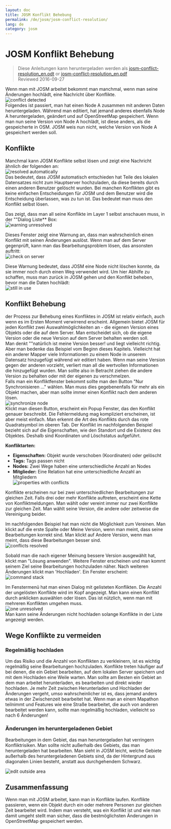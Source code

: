 ```yaml
---
layout: doc
title: JOSM Konflikt Behebung
permalink: /de/josm/josm-conflict-resolution/
lang: de
category: josm
---
```


JOSM Konflikt Behebung
====================

> Diese Anleitungen kann heruntergeladen werden als [josm-conflict-resolution_en.odt](/files/josm-conflict-resolution_en.odt) or [josm-conflict-resolution_en.pdf](/files/josm-conflict-resolution_en.pdf)  
> Reviewed 2016-09-27  

Wenn man mit JOSM arbeitet bekommt man manchmal, wenn man seine Änderungen hochlädt, eine Nachricht über Konflikte.  
![conflict detected][]  
Folgendes ist passiert, man hat einen Node A zusammen mit anderen Daten heruntergeladen. Während man editiert, hat jemand anderes ebenfalls Node A heruntergeladen, geändert und auf OpenStreetMap gespeichert. Wenn man nun seine Version von Node A hochlädt, ist diese anders, als die gespeicherte in OSM. JOSM weis nun nicht, welche Version von Node A gespeichert werden soll.  

Konflikte
----------

Manchmal kann JOSM Konflikte selbst lösen und zeigt eine Nachricht ähnlich der folgenden an:  
![resolved automatically][]  
Das bedeutet, dass JOSM automatisch entschieden hat Teile des lokalen Datensatzes nicht zum Hauptserver hochzuladen, da diese bereits durch einen anderen Benutzer gelöscht wurden. Bei manchen Konflikten gibt es keine einfachen Entscheidungen für JOSM und dem Benutzer wird die Entscheidung überlassen, was zu tun ist. Das bedeutet man muss den Konflikt selbst lösen.  

Das zeigt, dass man all seine Konflikte im Layer 1 selbst anschauen muss, in der ""Dialog Liste** Box:  
![warning unresolved][]  

Dieses Fenster zeigt eine Warnung an, dass man wahrscheinlich einen Konflikt mit seinen Änderungen auslöst. Wenn man auf dem Server gegenprüft, kann man das Bearbeitungsproblem lösen, das ansonsten auftritt:  
![check on server][]  

Diese Warnung bedeutet, dass JOSM eine Node nicht löschen konnte, da sie immer noch durch einen Weg verwendet wird. Um hier Abhilfe zu schaffen, muss man zurück in JOSM gehen und den Konflikt beheben, bevor man die Daten hochlädt:  
![still in use][]  

Konflikt Behebung
--------------------

der Prozess zur Behebung eines Konfliktes in JOSM ist relativ einfach, auch wenn es im Ersten Moment verwirrend erscheint. Allgemein bietet JOSM für jeden Konflikt zwei Auswahlmöglichkeiten an - die eigenen Version eines Objekts oder die auf dem Server. Man entscheidet sich, ob die eigene Version oder die neue Version auf dem Server behalten werden soll.  
Man denkt ""natürlich ist meine Version besser! und liegt vielleicht richtig. Aber man bedenke das Beispiel vom Beginn dieses Kapitels. Vielleicht hat ein anderer Mapper viele Informationen zu einem Node in unserem Datensatz hinzugefügt während wir editiert haben. Wenn man seine Version gegen der anderen vorzieht, verliert man all die wertvollen Informationen die hinzugefügt wurden. Man sollte also in Betracht ziehen die andere Version zu behalten oder mit der eigenen zu verschmelzen.  
Falls man ein Konfliktfenster bekommt sollte man den Button "Nur Synchronisieren ..." wählen. Man muss dies gegebenenfalls für mehr als ein Objekt machen, aber man sollte immer einen Konflikt nach dem anderen lösen.  
![synchronize node][]  
Klickt man diesen Button, erscheint ein Popup Fenster, das den Konflikt genauer beschreibt. Die Fehlermeldung mag kompliziert erscheinen, ist aber meist einfach. Man erkennt die Art des Konflikts durch das rote Quadratsymbol im oberen Tab. Der Konflikt im nachfolgenden Beispiel bezieht sich auf die Eigenschaften, wie den Standort und die Existenz des Objektes. Deshalb sind Koordinaten und Löschstatus aufgeführt.  

**Konfliktarten:**

- **Eigenschaften:** Objekt wurde verschoben (Koordinaten) oder gelöscht  
- **Tags:**  Tags passen nicht  
- **Nodes:**  Zwei Wege haben eine unterschiedliche Anzahl an Nodes  
- **Mitglieder:** Eine Relation hat eine unterschiedliche Anzahl an Mitgliedern  
![properties with conflicts][]  

Konflikte erscheinen nur bei zwei unterschiedlichen Bearbeitungen zur gleichen Zeit. Falls drei oder mehr Konflikte auftreten, erscheint eine Kette von Konfliktmeldungen. Man wählt oder vereint immer nur zwei Konflikte zur gleichen Zeit. Man wählt seine Version, die andere oder zeitweise die Vereinigung beider.  

Im nachfolgenden Beispiel hat man nicht die Möglichkeit zum Vereinen. Man klickt auf die erste Spalte oder Meine Version, wenn man meint, dass seine Bearbeitungen korrekt sind. Man klickt auf Andere Version, wenn man meint, dass diese Bearbeitungen besser sind.  
![conflicts resolved][]  

Sobald man die nach eigener Meinung bessere Version ausgewählt hat, klickt man "Lösung anwenden". Weitere Fenster erscheinen und man kommt seinem Ziel seine Bearbeitungen hochzuladen näher. Nach weiteren Änderungen klickt man 'Hochladen'. Ein Fenster erscheint:  
![command stack][]  

Im Fenstermenü hat man einen Dialog mit gelisteten Konflikten. Die Anzahl der ungelösten Konflikte wird im Kopf angezeigt. Man kann einen Konflikt durch anklicken auswählen oder lösen. Das ist nützlich, wenn man mit mehreren Konflikten umgehen muss.  
![one unresolved][]  
Man kann seine Änderungen nicht hochladen solange Konflikte in der Liste angezeigt werden.  

Wege Konflikte zu vermeiden
------------------------

### Regelmäßig hochladen

Um das Risiko und die Anzahl von Konflikten zu verkleinern, ist es wichtig regelmäßig seine Bearbeitungen hochzuladen. Konflikte treten häufiger auf bei denen, die ein Gebiet bearbeiten, auf dem lokalen Server speichern und mit dem Hochladen eine Weile warten. Man sollte am Besten ein Gebiet an dem man arbeitet herunterladen, es bearbeiten und direkt wieder hochladen. Je mehr Zeit zwischen Herunterladen und Hochladen der Änderungen vergeht, umso wahrscheinlicher ist es, dass jemand anders etwas in der Zwischenzeit bearbeitet hat. Wenn man an einem Mapathon teilnimmt und Features wie eine Straße bearbeitet, die auch von anderen bearbeitet werden kann, sollte man regelmäßig hochladen, vielleicht so nach 6 Änderungen!  

### Änderungen im heruntergeladenen Gebiet

Bearbeitungen in dem Gebiet, das man heruntergeladen hat verringern Konfliktrisiken. Man sollte nicht außerhalb des Gebiets, das man heruntergeladen hat bearbeiten. Man sieht in JOSM leicht, welche Gebiete außerhalb des heruntergeladenen Gebiets sind, da der Hintergrund aus diagonalen Linien besteht, anstatt aus durchgehendem Schwarz.  

![edit outside area][]  

Zusammenfassung
--------
Wenn man mit JOSM arbeitet, kann man in Konflikte laufen. Konflikte passieren, wenn ein Objekt durch ein oder mehrere Personen zur gleichen Zeit bearbeitet wird. Indem man versteht, was ein Konflikt ist und wie man damit umgeht stellt man sicher, dass die bestmöglichsten Änderungen in OpenStreetMap gespeichert werden.  


<!-- More stuff, could go into an additional chapter - DO NOT TRANSLATE
# # Anhang. Mehr spezifische Konflikte

### Tag Konflikte

Falls die Tags einer Version eines Objekts sich unterscheiden von
einer anderen Version, zeigt der Konfliktdialog ein ![]({{site.baseurl}}/images/intermediate/en_conflict_resolution_image08.png) in
dem Tags Tab. Man klick auf den Tab, um einen Dialog anzuzeigen, zum Lösen des Tag
Konflikts.

Es werden drei Tabellen angezeigt in diesem Dialog, von links nach rechts:

1. Meine Version: zeigt die Tags der ersten beteiligten Objektversion
    in diesem Konflikt. Das sind in der Regel die Tags der Objektversion
    im lokalen Datensatz.
2. Vereinigte Version: zeigt die vereinigten Tags. Diese Tabelle ist anfangs
    leer. Je mehr Tag Konflikte man löst, umso mehr Tagwerte werden
    in der Tabelle angezeigt.
3. Andere Version: zeigt die Tags der zweiten Objektversion
    die an diesem Konflikt beteiligt ist. Das sind in der Regel die Tags der
    auf dem Server gespeicherten Objektversion.

Im folgenden Beispiel haben beide Versionen ein Tag "name". Die Werte in den
beiden Objektversionen sind unterschiedlich, deshalb zeigt JOSM
die Zeile mit rotem Hintergrund. Der Wert der ersten Version ist
"Secondary School", die andere Version hat den Wert "Elementary
School". Man muss nun entscheiden welchen der Werte man behalten möchte
und welchen man verwerfen möchte.

![]({{site.baseurl}}/images/intermediate/en_conflict_resolution_image07.png)

Man klickt auf den Wert, den man behalten möchte, im Beispiel auf den
linken Wert. Wenn man entweder auf den Wert doppelt klickt oder auf
![]({{site.baseurl}}/images/intermediate/en_conflict_resolution_image21.png), entscheidet man sich den Wert zu behalten und zuverwerfen
den andern Wert. Die Tabelle in der Mitte zeigt nun den zu behaltenen Wert
und die Hintergrundfarbe wird grün.

![]({{site.baseurl}}/images/intermediate/en_conflict_resolution_image10.png)

Falls der Button Lösung anwenden aktiviert ist, kann man seine Entscheidung umsetzen.
Die ausgewählten Werte werden angewandt und der Dialog geschlossen.

![]({{site.baseurl}}/images/intermediate/en_conflict_resolution_image03.png)

## Unterschiede in den Nodelisten von 2 Versionen eines Weges

Sieht man das Symbol ![]({{site.baseurl}}/images/intermediate/en_conflict_resolution_image08.png) im Tab Nodes dann 
muss man Unterschiede lösen in den Listen der
[Nodes](http://josm.openstreetmap.de/wiki/Help/Concepts/Object) von zwei
[Wegen](http://josm.openstreetmap.de/wiki/Help/Concepts/Object). Dort
gibt es drei Spalte in der entsprechenden Leiste (siehe Bildschirmfoto unten):

1. die linke Tabelle zeigt die Nodeliste der lokalen
    Objektversion
2. die rechte Tabelle zeigt die Nodeliste des Servers
    Objektversion
3. die mittlere Tabelle zeigt die Nodeliste des vereinigten Weges.

Am Anfang ist die mittlere Tabelle leer. Man entscheidet nun welche Nodes
des lokalen Datensatzes (die linke Tabelle) man behalten möchte und welche des
Server Datensatzes (der rechten Tabelle).

![]({{site.baseurl}}/images/intermediate/en_conflict_resolution_image24.png)

### Das Standard Vorgehen

Das Standard Vorgehen, um Konflikte zu lösen in der Nodeliste zweier
[Objekt
Versionen](http://josm.openstreetmap.de/wiki/Help/Concepts/Object) besteht
aus drei Schritten:

1. Man nimmt Nodes von jeder Objektversion und sortiert die gesammelten Node
    Liste falls notwendig
2. Fixiere die gesammelte, vereinte Nodeliste durch klicken auf den Button
    ![]({{site.baseurl}}/images/intermediate/en_conflict_resolution_image16.png). Wenn man die vereinigte Nodeliste fixiert, 
    sagt man JOSM, dass alle Konflikte in der Nodeliste gelöst sind.
3. Lösung anwenden

### Einfaches Vorgehen: Behalte die Nodeliste der lokalen Objektversion

Das folgende Beispiel zeigt das Vorgehen, wenn man sich dazu entschließt alle Nodes in der gleichen Reihenfolge der lokalen Objektversion zu behalten.

-  Als erstes, alle Elemente in der linken Tabelle selektieren (durch Verwendung der Maus oder durch 
    drücken von Strg-A in der Tabelle) (siehe nächstes Bildschirmfoto):

    ![]({{site.baseurl}}/images/intermediate/en_conflict_resolution_image04.png)

- Dann klickt man 
    ![]({{site.baseurl}}/images/intermediate/en_conflict_resolution_image19.png)
    um die ausgewählten Nodes in die mittlere Tabelle mit den vereinigten Nodes zu kopieren:

    ![]({{site.baseurl}}/images/intermediate/en_conflict_resolution_image01.png)

- Letztendlich klickt man
    ![]({{site.baseurl}}/images/intermediate/en_conflict_resolution_image16.png)
    um die vereinigte Nodeliste zu fixieren:

    ![]({{site.baseurl}}/images/intermediate/en_conflict_resolution_image20.png)

    Das Symbol im Nodes Tab hat sich geändert zu 
    ![]({{site.baseurl}}/images/intermediate/en_conflict_resolution_image00.png)
    und man kann die Entscheidungen zum Vereinigen anwenden.

### Unterstützung beim Vergleich von Nodelisten

Es kann schwierig sein die Unterschiede in den Nodelisten von zwei Objektversionen zu finden, besonders bei Wegen mit vielen Nodes.

Der Konfliktdialog unterstützt einen beim Finden der Unterschiede. Es kann die beiden angezeigten Nodelisten vergleichen ("meine" Nodeliste, die vereinigte Nodeliste und die "andere" Nodeliste) und es kann die Unterschiede zwischen ihnen mit unterschiedlichen Hintergrundfarben anzeigen.

Im folgenden Kombinationsfeld kann man auswählen, welches Paar Nodelisten man vergleichen möchte:

![]({{site.baseurl}}/images/intermediate/en_conflict_resolution_image15.png)

1. Meine mit der Anderen: Vergleicht die linke Tabelle mit der rechten Tabelle
    im Konfliktdialog
2. Meine mit der Vereinigten: Vergleicht die linke Tabelle mit der mittleren Tabelle im
    Konfliktdialog
3. Die Andere mit der Vereinigten: Vergleicht die mittlere Tabelle mit der rechten Tabelle
    im Konfliktdialog

Abhängig von der Position eines Nodes in der Liste werden unterschiedliche Hintergrund
Farben verwendet:

1. Die Node ist nur in dieser Liste vorhanden. Sie ist nicht in der anderen Liste vorhanden:
    ![]({{site.baseurl}}/images/intermediate/en_conflict_resolution_image13.png)
2. Die Node ist in beiden Listen vorhanden, aber an unterschiedlichen Positionen:
    ![]({{site.baseurl}}/images/intermediate/en_conflict_resolution_image02.png)
3. Ein weißer Hintergrund bedeutet, dass eine Node in beiden Listen vorhanden ist, an der selben
    Position.

    ![]({{site.baseurl}}/images/intermediate/en_conflict_resolution_image17.png)

-->

[conflict detected]: /images/josm/conflict-detected.png
[resolved automatically]: /images/josm/resolved-automatically.png
[warning unresolved]: /images/josm/warning-unresolved.png
[check on server]: /images/josm/check-on-server.png
[still in use]: /images/josm/still-in-use.png
[synchronize node]: /images/josm/synchronize-node.png
[properties with conflicts]: /images/josm/properties-with-conflicts.png
[conflicts resolved]: /images/josm/conflicts-resolved.png
[synchronize node]: /images/josm/synchronize-node.png
[command stack]: /images/josm/command-stack.png
[one unresolved]: /images/josm/one-unresolved.png
[edit outside area]: /images/josm/edit-outside-area.png